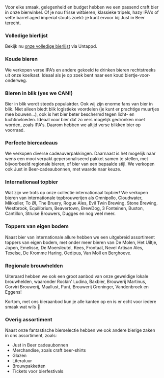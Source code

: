 Voor elke smaak, gelegenheid en budget hebben we een passend craft bier in onze bierwinkel. Of je nou frisse witbieren, klassieke tripels, hazy IPA's of vette barrel aged imperial stouts zoekt: je kunt ervoor bij Just in Beer terecht.

### Volledige bierlijst
Bekijk nu [onze volledige bierlijst](/menu/) via Untappd.

### Koude bieren
We verkopen verse IPA’s en andere gekoeld te drinken bieren rechtstreeks uit onze koelkast. Ideaal als je op zoek bent naar een koud biertje-voor-onderweg.

### Bieren in blik (yes we CAN!)
Bier in blik wordt steeds populairder. Ook wij zijn enorme fans van bier in blik. Niet alleen biedt blik logistieke voordelen (je kunt er prachtige muurtjes mee bouwen...), ook is het bier beter beschermd tegen licht- en luchtinvloeden. Ideaal voor bier dat zo vers mogelijk gedronken moet worden, zoals IPA's. Daarom hebben we altijd verse blikken bier op voorraad.

### Perfecte biercadeaus
We verkopen diverse cadeauverpakkingen. Daarnaast is het mogelijk naar wens een mooi verpakt gepersonaliseerd pakket samen te stellen, met bijvoorbeeld regionale bieren, of bier van een bepaalde stijl. We verkopen ook Just in Beer-cadeaubonnen, met waarde naar keuze.

### Internationaal topbier
Wat zijn we trots op onze collectie internationaal topbier! We verkopen bieren van internationale topbrouwerijen als Omnipollo, Cloudwater, Mikkeller, To Øl, The Bruery, Rogue Ales, Evil Twin Brewing, Stone Brewing, Westbrook, Equilibrium, Beavertown, BrewDog, 3 Fonteinen, Buxton, Cantillon, Struise Brouwers, Dugges en nog veel meer.

### Toppers van eigen bodem
Naast bier van internationale allure hebben we een uitgebreid assortiment toppers van eigen bodem, met onder meer bieren van De Molen, Het Uiltje, Jopen, Emelisse, De Moersleutel, Kees, Frontaal, Nevel Artisan Ales, Texelse, De Kromme Haring, Oedipus, Van Moll en Berghoeve.

### Regionale brouwhelden
Uiteraard hebben we ook een groot aanbod van onze geweldige lokale brouwhelden, waaronder Rockin' Ludina, Baxbier, Brouwerij Martinus, Corviri Brouwerij, Maallust, Punt, Brouwerij Groninger, Vandenbroek en Eggens!

Kortom, met ons bieraanbod kun je alle kanten op en is er echt voor iedere smaak wat wils 🍻

### Overig assortiment
Naast onze fantastische bierselectie hebben we ook andere bierige zaken in ons assortiment, zoals:

- Just in Beer cadeaubonnen
- Merchandise, zoals craft beer-shirts
- Glazen
- Literatuur
- Brouwpakketten
- Tickets voor bierfestivals

